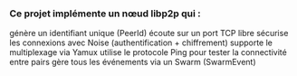 
### Ce projet implémente un nœud libp2p qui :
génère un identifiant unique (PeerId)
écoute sur un port TCP libre
sécurise les connexions avec Noise (authentification + chiffrement)
supporte le multiplexage via Yamux
utilise le protocole Ping pour tester la connectivité entre pairs
gère tous les événements via un Swarm (SwarmEvent)